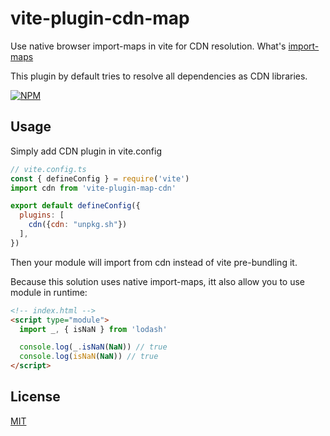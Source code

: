 # vite-plugin-cdn-map

Use native browser import-maps in vite for CDN resolution. What's [import-maps](https://github.com/WICG/import-maps)

This plugin by default tries to resolve all dependencies as CDN libraries.

[![NPM](https://nodei.co/npm/vite-plugin-map-cdn.png)](https://npmjs.org/package/vite-plugin-import-maps/)

## Usage

Simply add CDN plugin in vite.config

```javascript
// vite.config.ts
const { defineConfig } = require('vite')
import cdn from 'vite-plugin-map-cdn'

export default defineConfig({
  plugins: [
    cdn({cdn: "unpkg.sh"})
  ],
})
```

Then your module will import from cdn instead of vite pre-bundling it.

Because this solution uses native import-maps, itt also allow you to use module in runtime:

```html
<!-- index.html -->
<script type="module">
  import _, { isNaN } from 'lodash'

  console.log(_.isNaN(NaN)) // true
  console.log(isNaN(NaN)) // true
</script>
```
## License

[MIT](LICENSE)

